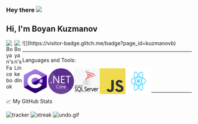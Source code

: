 
### Hey there <img src="https://media.giphy.com/media/hvRJCLFzcasrR4ia7z/giphy.gif" width="25px">
## Hi, I'm Boyan Kuzmanov 
<a href="https://www.facebook.com/kuzmanovb">
  <img align="left" alt="Boyan's Facebook" width="22px" src="https://raw.githubusercontent.com/peterthehan/peterthehan/master/assets/facebook.svg" width="70"/>
</a>
<a href="https://www.linkedin.com/in/boyan-kuzmanov-22382219a/">
  <img align="left" alt="Boyan's LinkedIn" width="22px" src="https://raw.githubusercontent.com/peterthehan/peterthehan/master/assets/linkedin.svg" width="70"/>
</a>
![](https://visitor-badge.glitch.me/badge?page_id=kuzmanovb)

*****
<p align="left">
   Languages and Tools:
</p>
  
<img align="left" src="https://github.com/kuzmanovb/kuzmanovb/blob/main/Programming%20Languages/C-Sharp%20Icon.png?raw=true" width="70" height="70" />
<img align="left" src="https://github.com/kuzmanovb/kuzmanovb/blob/main/Programming%20Languages/NET%20Core%20Icon.png?raw=true" width="70" height="70" />
<img align="left" src="https://github.com/kuzmanovb/kuzmanovb/blob/main/Programming%20Languages/MsSQL%20Icon.png?raw=true" width="70" height="70" />
<img align="left" src="https://github.com/kuzmanovb/kuzmanovb/blob/main/Programming%20Languages/JavaScript%20Icon.png?raw=true" width="70" height="70" />
<img align="left" src="https://github.com/kuzmanovb/kuzmanovb/blob/main/Programming%20Languages/ReactJS%20Logo.png?raw=true" width="70" height="70" />

<br/></br></br>
*****
<p>
    📈 My GitHub Stats
</p>
 <span align="left">
    <img src="https://github-readme-stats.vercel.app/api?username=kuzmanovb" alt="tracker" width="400">
    <img src="https://github-readme-streak-stats.herokuapp.com/?user=kuzmanovb" alt="streak" width="400">
  </span>
<span align="right"> 
  <img src="https://d6f6d0kpz0gyr.cloudfront.net/uploads/images-archive/Blog/Gifs/undo.gif" alt="undo.gif" width="800"height="300" />
</span>
